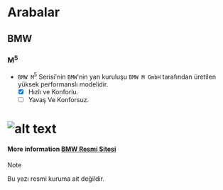 # **Arabalar**
## **BMW**
### M<sup>5</sup>
  - `BMW M`<sup>5</sup> Serisi'nin `BMW`'nin yan kuruluşu `BMW M GmbH` tarafından üretilen yüksek performanslı modelidir. 
     - [x] Hızlı ve Konforlu.
     - [ ] Yavaş Ve Konforsuz.
# ![alt text](https://tr.wikipedia.org/wiki/Dosya:2012_BMW_M5_--_2012_DC.JPG)
#### More information [BMW Resmi Sitesi](https://www.bmw.com.tr)
> [!Note]
> Bu yazı resmi kuruma ait değildir.
